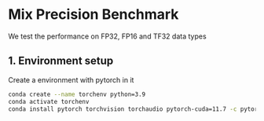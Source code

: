 # Mix Precision Benchmark
We test the performance on FP32, FP16 and TF32 data types

## 1. Environment setup
Create a environment with pytorch in it
```sh
conda create --name torchenv python=3.9
conda activate torchenv
conda install pytorch torchvision torchaudio pytorch-cuda=11.7 -c pytorch -c nvidia
```
